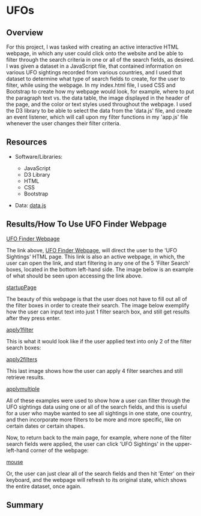 # UFOs

## Overview 

For this project, I was tasked with creating an active interactive HTML webpage, in which any user could click onto the website and be able to filter through the search criteria in one or all of the search fields, as desired. I was given a dataset in a JavaScript file, that contained information on various UFO sightings recorded from various countries, and I used that dataset to determine what type of search fields to create, for the user to filter, while using the webpage. In my index.html file, I used CSS and Bootstrap to create how my webpage would look, for example, where to put the paragraph text vs. the data table, the image displayed in the header of the page, and the color or text styles used throughout the webpage. I used the D3 library to be able to select the data from the 'data.js' file, and create an event listener, which will call upon my filter functions in my 'app.js' file whenever the user changes their filter criteria.

## Resources 

* Software/Libraries:
  * JavaScript
  * D3 Library
  * HTML
  * CSS 
  * Bootstrap

* Data: [data.js](https://github.com/Lucky777b/UFOs/blob/main/static/js/data.js)

## Results/How To Use UFO Finder Webpage 

[UFO Finder Webpage](https://lucky777b.github.io/UFOs/)

The link above, [UFO Finder Webpage](https://lucky777b.github.io/UFOs/), will direct the user to the 'UFO Sightings' HTML page. This link is also an active webpage, in which, the user can open the link, and start filtering in any one of the 5 'Filter Search' boxes, located in the bottom left-hand side. The image below is an example of what should be seen upon accessing the link above.

[startupPage](UFO_startup_page.png)

The beauty of this webpage is that the user does not have to fill out all of the filter boxes in order to create their search. The image below exemplify how the user can input text into just 1 filter search box, and still get results after they press enter. 

[apply1filter](apply_1_filter.png)

This is what it would look like if the user applied text into only 2 of the filter search boxes: 

[apply2filters](apply_2_filter.png)

This last image shows how the user can apply 4 filter searches and still retrieve results. 

[applymultiple](apply_multiple_filters.png)

All of these examples were used to show how a user can filter through the UFO sightings data using one or all of the search fields, and this is useful for a user who maybe wanted to see all sightings in one state, one country, and then incorporate more filters to be more and more specific, like on certain dates or certain shapes. 

Now, to return back to the main page, for example, where none of the filter search fields were applied, the user can click 'UFO Sightings' in the upper-left-hand corner of the webpage: 

[mouse](mouse_pointer.png)

Or, the user can just clear all of the search fields and then hit 'Enter' on their keyboard, and the webpage will refresh to its original state, which shows the entire dataset, once again. 

## Summary